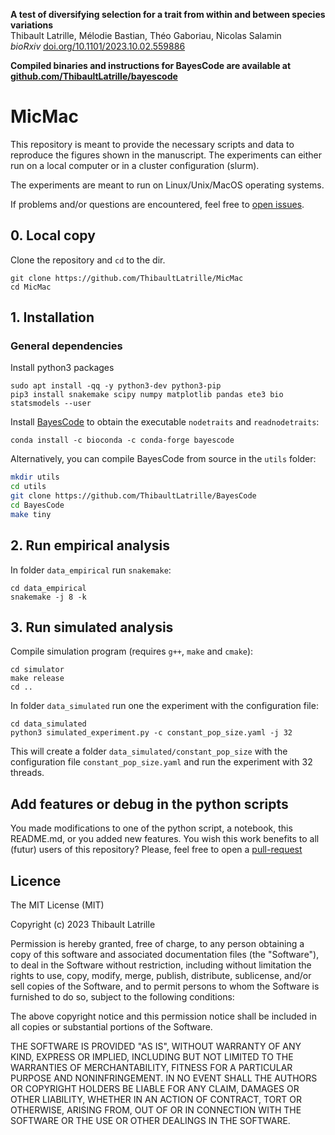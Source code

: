 **A test of diversifying selection for a trait from within and between species variations**\
Thibault Latrille, Mélodie Bastian, Théo Gaboriau, Nicolas Salamin\
_bioRxiv_
[doi.org/10.1101/2023.10.02.559886](https://doi.org/10.1101/2023.10.02.559886)

**Compiled binaries and instructions for BayesCode are available
at [github.com/ThibaultLatrille/bayescode](https://github.com/ThibaultLatrille/bayescode)**

# MicMac

This repository is meant to provide the necessary scripts and data to reproduce the figures shown in the manuscript.
The experiments can either run on a local computer or in a cluster configuration (slurm).

The experiments are meant to run on Linux/Unix/MacOS operating systems.

If problems and/or questions are encountered, feel free
to [open issues](https://github.com/ThibaultLatrille/MicMac/issues).

## 0. Local copy

Clone the repository and `cd` to the dir.

```
git clone https://github.com/ThibaultLatrille/MicMac
cd MicMac
```

## 1. Installation

### General dependencies

Install python3 packages

```
sudo apt install -qq -y python3-dev python3-pip
pip3 install snakemake scipy numpy matplotlib pandas ete3 bio statsmodels --user
```

Install [BayesCode](https://github.com/ThibaultLatrille/bayescode) to obtain the executable `nodetraits`
and `readnodetraits`:

```
conda install -c bioconda -c conda-forge bayescode
```

Alternatively, you can compile BayesCode from source in the `utils` folder:

```bash
mkdir utils
cd utils
git clone https://github.com/ThibaultLatrille/BayesCode
cd BayesCode
make tiny
``` 

## 2. Run empirical analysis

In folder `data_empirical` run `snakemake`:

```
cd data_empirical
snakemake -j 8 -k
```

## 3. Run simulated analysis

Compile simulation program (requires `g++`, `make` and `cmake`):

```
cd simulator
make release
cd ..
```

In folder `data_simulated` run one the experiment with the configuration file:

```
cd data_simulated
python3 simulated_experiment.py -c constant_pop_size.yaml -j 32
```

This will create a folder `data_simulated/constant_pop_size` with the configuration file `constant_pop_size.yaml` and
run the experiment with 32 threads.

## Add features or debug in the python scripts

You made modifications to one of the python script, a notebook, this README.md, or you added new features.
You wish this work benefits to all (futur) users of this repository?
Please, feel free to open a [pull-request](https://github.com/ThibaultLatrille8/MicMac/pulls)

## Licence

The MIT License (MIT)

Copyright (c) 2023 Thibault Latrille

Permission is hereby granted, free of charge, to any person obtaining a copy of this software and associated
documentation files (the "Software"), to deal in the Software without restriction, including without limitation the
rights to use, copy, modify, merge, publish, distribute, sublicense, and/or sell copies of the Software, and to permit
persons to whom the Software is furnished to do so, subject to the following conditions:

The above copyright notice and this permission notice shall be included in all copies or substantial portions of the
Software.

THE SOFTWARE IS PROVIDED "AS IS", WITHOUT WARRANTY OF ANY KIND, EXPRESS OR IMPLIED, INCLUDING BUT NOT LIMITED TO THE
WARRANTIES OF MERCHANTABILITY, FITNESS FOR A PARTICULAR PURPOSE AND NONINFRINGEMENT. IN NO EVENT SHALL THE AUTHORS OR
COPYRIGHT HOLDERS BE LIABLE FOR ANY CLAIM, DAMAGES OR OTHER LIABILITY, WHETHER IN AN ACTION OF CONTRACT, TORT OR
OTHERWISE, ARISING FROM, OUT OF OR IN CONNECTION WITH THE SOFTWARE OR THE USE OR OTHER DEALINGS IN THE SOFTWARE.
